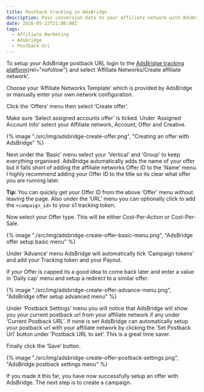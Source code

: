 ```yaml
---
title: Postback tracking in AdsBridge
description: Pass conversion data to your affiliate network with AdsBridge S2S postback url.
date: 2016-05-22T21:00:00Z
tags:
  - Affiliate Marketing
  - Adsbridge
  - Postback Url
---
```


To setup your AdsBridge postback URL login to the [AdsBridge tracking platform](http://www.adsbridge.com/){rel="nofollow"} and select ‘Affiliate Networks/Create affiliate network’.

Choose your ‘Affiliate Networks Template’ which is provided by AdsBridge or manually enter your own network configuration.

Click the ‘Offers’ menu then select ‘Create offer’.

Make sure ‘Select assigned accounts offer’ is ticked.
Under ‘Assigned Account Info’ select your Affiliate network, Account, Offer and Creative.

{% image "./src/img/adsbridge-create-offer.png", "Creating an offer with AdsBridge" %}

Next under the ‘Basic’ menu select your ‘Vertical’ and ‘Group’ to keep everything organised. AdsBridge automatically adds the name of your offer but it falls short of adding the affiliate networks Offer ID to the ‘Name’ menu. I highly recommend adding your Offer ID to the title so its clear what offer you are running later.

**Tip:** You can quickly get your Offer ID from the above ‘Offer’ menu without leaving the page.
Also under the ‘URL’ menu you can optionally click to add the `<campaign_id>` to your s1 tracking token.

Now select your Offer type. This will be either Cost-Per-Action or Cost-Per-Sale.

{% image "./src/img/adsbridge-create-offer-basic-menu.png", "AdsBridge offer setup basic menu" %}

Under ‘Advance’ menu AdsBridge will automatically tick ‘Campaign tokens’ and add your Tracking token and your Payout.

If your Offer is capped its a good idea to come back later and enter a value in ‘Daily cap’ menu and setup a redirect to a similar offer.

{% image "./src/img/adsbridge-create-offer-advance-menu.png", "AdsBridge offer setup advanced menu" %}

Under ‘Postback Settings’ menu you will notice that AdsBridge will show you your current postback url from your affiliate network if any under ‘Current Postback URL’. If none is set AdsBridge can automatically setup your postback url with your affiliate network by clicking the ‘Set Postback Url’ button under ’Postback URL to set’. This is a great time saver.

Finally click the ‘Save’ button.

{% image "./src/img/adsbridge-create-offer-postback-settings.png", "AdsBridge postback settings menu" %}

If you made it this far, you have now successfully setup an offer with AdsBridge. The next step is to create a campaign.
